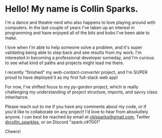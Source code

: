 # Hello! My name is Collin Sparks.

I'm a dance and theatre nerd who also happens to love playing around with computers. In the last couple of years I've taken up an interest in programming and have enjoyed all of the bits and bobs I've been able to make.

I love when I'm able to help someone solve a problem, and it's super validating being able to step back and see results from my work. I'm interested in becoming a professional developer someday, and I'm curious to see what kind of paths and projects might lead me there.

I recently "finished" my *web-contact-converter* project, and I'm SUPER proud to have deployed it as my first full-stack web app! 

For now, I've shifted focus to my *py-garden* project, which is really challenging my understanding of project structure, imports, and savvy class inheritance.

Please reach out to me if you have any comments about my code, or if you'd like to collaborate on any project! I'd love to hear from absolutlely anyone.
I can best be reached by email at cklsparks@gmail.com, Twitter [@collin_sparkles](https://twitter.com/collin_sparkles), or on Discord "spark.c#7001"

Cheers!

<!---
spark-c/spark-c is a ✨ special ✨ repository because its `README.md` (this file) appears on your GitHub profile.
You can click the Preview link to take a look at your changes.
--->
